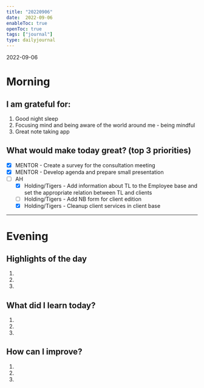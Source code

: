 ```yaml
---
title: "20220906"
date:  2022-09-06
enableToc: true
openToc: true
tags: ["journal"]
type: dailyjournal
---
```


 2022-09-06
# Morning
## I am grateful for:
1. Good night sleep 
2. Focusing mind and being aware of the world around me - being mindful
3. Great note taking app

## What would make today great? (top 3 priorities)
- [x] MENTOR - Create a survey for the consultation meeting
- [x] MENTOR - Develop agenda and prepare small presentation
- [ ] AH
	- [x] Holding/Tigers - Add information about TL to the Employee base and set the appropriate relation between TL and clients
	- [ ] Holding/Tigers - Add NB form for client edition
	- [x] Holding/Tigers - Cleanup client services in client base

---
# Evening
## Highlights of the day
1.  
2.  
3.  

## What did I learn today?
1.  
2. 
3. 

## How can I improve?
1.  
2.  
3.  